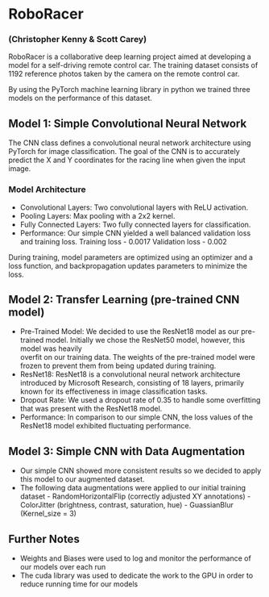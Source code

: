 # RoboRacer 
### (Christopher Kenny & Scott Carey)
RoboRacer is a collaborative deep learning project aimed at developing a model for a self-driving remote control car. 
The training dataset consists of 1192 reference photos taken by the camera on the remote control car.

By using the PyTorch machine learning library in python we trained three models on the performance of this dataset. 

## Model 1: Simple Convolutional Neural Network 
The CNN class defines a convolutional neural network architecture using PyTorch for image
classification. The goal of the CNN is to accurately predict the X and Y coordinates for the racing line when given the input image.

### Model Architecture
  - Convolutional Layers: Two convolutional layers with ReLU activation.
  - Pooling Layers: Max pooling with a 2x2 kernel.
  - Fully Connected Layers: Two fully connected layers for classification.
  - Performance: Our simple CNN yielded a well balanced validation loss and training loss.
                 Training loss - 0.0017
                 Validation loss - 0.002

  During training, model parameters are optimized using an optimizer and a loss function, and backpropagation updates parameters to minimize the loss.

## Model 2: Transfer Learning (pre-trained CNN model)
  - Pre-Trained Model: We decided to use the ResNet18 model as our pre-trained model. Initially we chose the ResNet50 model, however, this model was heavily     
    overfit on our training data. The weights of the pre-trained model were frozen to prevent them from being updated during training.
  - ResNet18: ResNet18 is a convolutional neural network architecture introduced by Microsoft Research, consisting of 18 layers, primarily known for its 
    effectiveness in image classification tasks.
  - Dropout Rate: We used a dropout rate of 0.35 to handle some overfitting that was present with the ResNet18 model.
  - Performance: In comparison to our simple CNN, the loss values of the ResNet18 model exhibited fluctuating performance.

## Model 3: Simple CNN with Data Augmentation
  - Our simple CNN showed more consistent results so we decided to apply this model to our augmented dataset.
  - The following data augmentations were applied to our initial training dataset
        - RandomHorizontalFlip (correctly adjusted XY annotations)
        - ColorJitter (brightness, contrast, saturation, hue)
        - GuassianBlur (Kernel_size = 3)

## Further Notes
  - Weights and Biases were used to log and monitor the performance of our models over each run
  - The cuda library was used to dedicate the work to the GPU in order to reduce running time for our models

